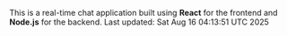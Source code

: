 This is a real-time chat application built using **React** for the frontend and **Node.js** for the backend.
Last updated: Sat Aug 16 04:13:51 UTC 2025
